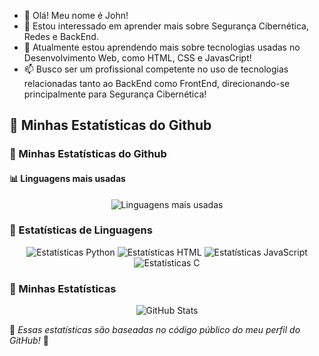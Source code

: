 - 👋 Olá! Meu nome é John!
- 👀 Estou interessado em aprender mais sobre Segurança Cibernética, Redes e BackEnd.
- 🌱 Atualmente estou aprendendo mais sobre tecnologias usadas no Desenvolvimento Web, como HTML, CSS e JavasCript!
- 📫 Busco ser um profissional competente no uso de tecnologias relacionadas tanto ao BackEnd como FrontEnd, direcionando-se principalmente para Segurança Cibernética!

## 🌟 Minhas Estatísticas do Github

### 🌟 Minhas Estatísticas do Github

#### 📊 Linguagens mais usadas
<div align="center">
  <img src="https://github-readme-stats.vercel.app/api/top-langs/?username=StJ0hn&layout=compact&langs_count=5&theme=radical" alt="Linguagens mais usadas"/>
</div>

### 🚀 Estatísticas de Linguagens
<div align="center">
  <img src="https://github-readme-stats.vercel.app/api/pin/?username=StJ0hn&repo=CaRent&theme=radical" alt="Estatísticas Python"/>
  <img src="https://github-readme-stats.vercel.app/api/pin/?username=StJ0hn&repo=javascript-mini-game/blob/main/Quinto%20desafio/index.html&theme=radical" alt="Estatísticas HTML"/>
  <img src="https://github-readme-stats.vercel.app/api/pin/?username=StJ0hn&repo=javascript-mini-game&theme=radical" alt="Estatísticas JavaScript"/>
  <img src="https://github-readme-stats.vercel.app/api/pin/?username=StJ0hn&repo=campo_minado&theme=radical" alt="Estatísticas C"/>
</div>

### 🚀 Minhas Estatísticas
<div align="center">
  <img src="https://github-readme-stats.vercel.app/api?username=StJ0hn&show_icons=true&theme=radical" alt="GitHub Stats"/>
</div>



📌 *Essas estatísticas são baseadas no código público do meu perfil do GitHub!* 🚀
